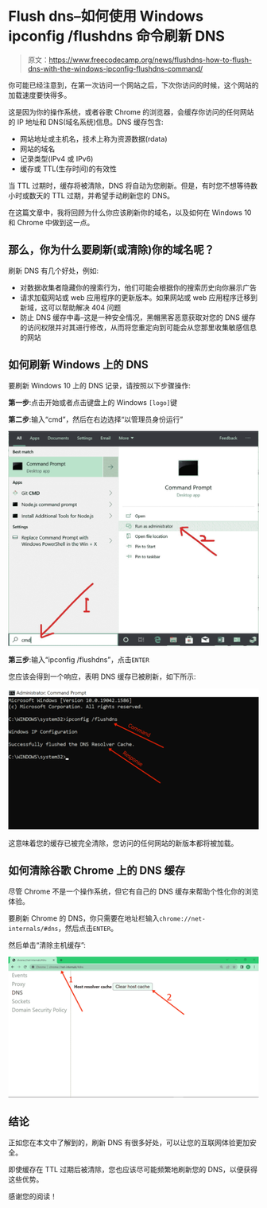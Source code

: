 # Flush dns–如何使用 Windows ipconfig /flushdns 命令刷新 DNS

> 原文：<https://www.freecodecamp.org/news/flushdns-how-to-flush-dns-with-the-windows-ipconfig-flushdns-command/>

你可能已经注意到，在第一次访问一个网站之后，下次你访问的时候，这个网站的加载速度要快得多。

这是因为你的操作系统，或者谷歌 Chrome 的浏览器，会缓存你访问的任何网站的 IP 地址和 DNS(域名系统)信息。DNS 缓存包含:

*   网站地址或主机名，技术上称为资源数据(rdata)
*   网站的域名
*   记录类型(IPv4 或 IPv6)
*   缓存或 TTL(生存时间)的有效性

当 TTL 过期时，缓存将被清除，DNS 将自动为您刷新。但是，有时您不想等待数小时或数天的 TTL 过期，并希望手动刷新您的 DNS。

在这篇文章中，我将回顾为什么你应该刷新你的域名，以及如何在 Windows 10 和 Chrome 中做到这一点。

## 那么，你为什么要刷新(或清除)你的域名呢？

刷新 DNS 有几个好处，例如:

*   对数据收集者隐藏你的搜索行为，他们可能会根据你的搜索历史向你展示广告
*   请求加载网站或 web 应用程序的更新版本。如果网站或 web 应用程序迁移到新域，这可以帮助解决 404 问题
*   防止 DNS 缓存中毒–这是一种安全情况，黑帽黑客恶意获取对您的 DNS 缓存的访问权限并对其进行修改，从而将您重定向到可能会从您那里收集敏感信息的网站

## 如何刷新 Windows 上的 DNS

要刷新 Windows 10 上的 DNS 记录，请按照以下步骤操作:

**第一步**:点击开始或者点击键盘上的 Windows `[logo]`键

**第二步**:输入“cmd”，然后在右边选择“以管理员身份运行”

![cmd-admin](img/7961aa75832f2cbbe25cc9430e1f491c.png)

**第三步**:输入“ipconfig /flushdns”，点击`ENTER`

您应该会得到一个响应，表明 DNS 缓存已被刷新，如下所示:

![flushDNS](img/e985e9563713db2b9a1fa8e301a22933.png)

这意味着您的缓存已被完全清除，您访问的任何网站的新版本都将被加载。

## 如何清除谷歌 Chrome 上的 DNS 缓存

尽管 Chrome 不是一个操作系统，但它有自己的 DNS 缓存来帮助个性化你的浏览体验。

要刷新 Chrome 的 DNS，你只需要在地址栏输入`chrome://net-internals/#dns`，然后点击`ENTER`。

然后单击“清除主机缓存”:

![flushChromeDNS](img/ef88a4c35894b7452b39422983c35f65.png)

## 结论

正如您在本文中了解到的，刷新 DNS 有很多好处，可以让您的互联网体验更加安全。

即使缓存在 TTL 过期后被清除，您也应该尽可能频繁地刷新您的 DNS，以便获得这些优势。

感谢您的阅读！